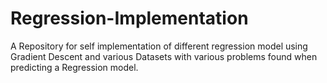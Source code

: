 # Regression-Implementation
A Repository for self implementation of different regression model using Gradient Descent and various Datasets with various problems found when predicting a Regression model.
